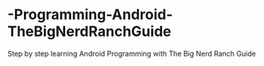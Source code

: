 # -Programming-Android-TheBigNerdRanchGuide
Step by step learning Android Programming with The Big Nerd Ranch Guide
